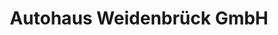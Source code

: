 ---
title: "Autohaus Weidenbrück GmbH"
url: /troisdorf/autohaus-weidenbrueck-gmbh/
shop: Autohaus
---